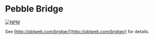 # Pebble Bridge

[![NPM](https://nodei.co/npm/pebble-bridge.png?compact=true)](https://nodei.co/npm/pebble-bridge/)

See [http://pblweb.com/bridge/](http://pblweb.com/bridge/) for details.
